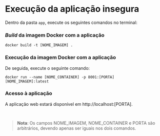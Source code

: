 # Execução da aplicação insegura

Dentro da pasta ```app```, execute os seguintes comandos no terminal:
### *Build* da imagem Docker com a aplicação

```docker build -t [NOME_IMAGEM] .```

### Execução da imagem Docker com a aplicação
De seguida, execute o seguinte comando:

```docker run --name [NOME_CONTAINER] -p 8001:[PORTA] [NOME_IMAGEM]:latest```

### Acesso à aplicação
A aplicação web estará disponível em http://localhost:[PORTA].

</br>

>**Nota**: Os campos NOME_IMAGEM, NOME_CONTAINER e PORTA são arbitrários, devendo apenas ser iguais nos dois comandos.
